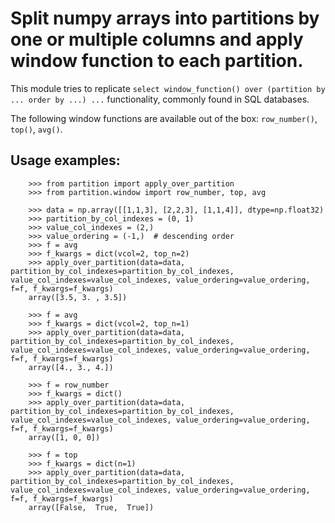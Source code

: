 # Split numpy arrays into partitions by one or multiple columns and apply window function to each partition.


This module tries to replicate `select window_function() over (partition by ... order by ...) ...` functionality, commonly found in SQL databases.

The following window functions are available out of the box: `row_number()`, `top()`, `avg()`. 


## Usage examples:

```
    >>> from partition import apply_over_partition
    >>> from partition.window import row_number, top, avg

    >>> data = np.array([[1,1,3], [2,2,3], [1,1,4]], dtype=np.float32)
    >>> partition_by_col_indexes = (0, 1)
    >>> value_col_indexes = (2,)
    >>> value_ordering = (-1,)  # descending order
    >>> f = avg
    >>> f_kwargs = dict(vcol=2, top_n=2)
    >>> apply_over_partition(data=data, partition_by_col_indexes=partition_by_col_indexes, value_col_indexes=value_col_indexes, value_ordering=value_ordering, f=f, f_kwargs=f_kwargs)
    array([3.5, 3. , 3.5])

    >>> f = avg
    >>> f_kwargs = dict(vcol=2, top_n=1)
    >>> apply_over_partition(data=data, partition_by_col_indexes=partition_by_col_indexes, value_col_indexes=value_col_indexes, value_ordering=value_ordering, f=f, f_kwargs=f_kwargs)
    array([4., 3., 4.])

    >>> f = row_number
    >>> f_kwargs = dict()
    >>> apply_over_partition(data=data, partition_by_col_indexes=partition_by_col_indexes, value_col_indexes=value_col_indexes, value_ordering=value_ordering, f=f, f_kwargs=f_kwargs)
    array([1, 0, 0])

    >>> f = top
    >>> f_kwargs = dict(n=1)
    >>> apply_over_partition(data=data, partition_by_col_indexes=partition_by_col_indexes, value_col_indexes=value_col_indexes, value_ordering=value_ordering, f=f, f_kwargs=f_kwargs)
    array([False,  True,  True])

```

